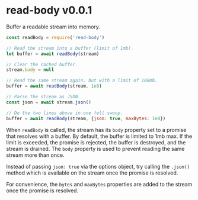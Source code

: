
# read-body v0.0.1

Buffer a readable stream into memory.

```js
const readBody = require('read-body')

// Read the stream into a buffer (limit of 1mb).
let buffer = await readBody(stream)

// Clear the cached buffer.
stream.body = null

// Read the same stream again, but with a limit of 100mb.
buffer = await readBody(stream, 1e8)

// Parse the stream as JSON.
const json = await stream.json()

// Do the two lines above in one fell swoop.
buffer = await readBody(stream, {json: true, maxBytes: 1e8})
```

When `readBody` is called, the stream has its `body` property
set to a promise that resolves with a buffer. By default,
the buffer is limited to 1mb max. If the limit is exceeded,
the promise is rejected, the buffer is destroyed, and the
stream is drained. The `body` property is used to prevent
reading the same stream more than once.

Instead of passing `json: true` via the options object,
try calling the `.json()` method which is available on
the stream once the promise is resolved.

For convenience, the `bytes` and `maxBytes` properties
are added to the stream once the promise is resolved.
